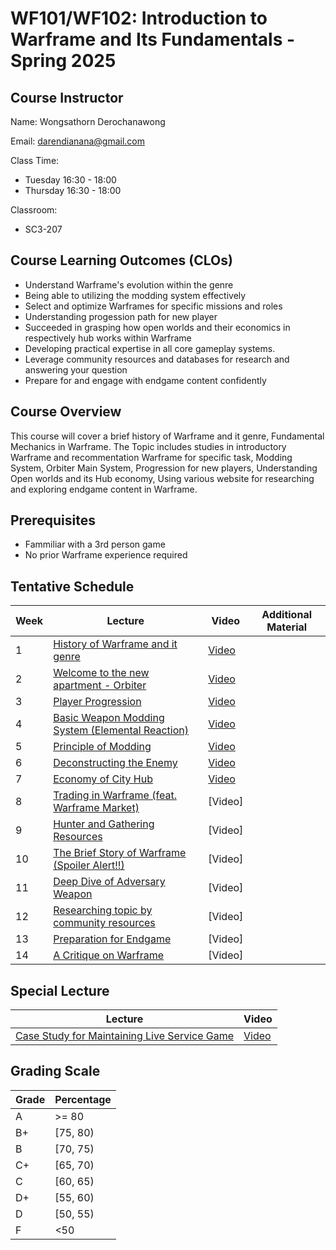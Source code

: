 # WF101/WF102: Introduction to Warframe and Its Fundamentals - Spring 2025

## Course Instructor

Name: Wongsathorn Derochanawong

Email: darendianana@gmail.com

Class Time:
- Tuesday 16:30 - 18:00
- Thursday 16:30 - 18:00

Classroom:
- SC3-207

## Course Learning Outcomes (CLOs)
- Understand Warframe's evolution within the genre 
- Being able to utilizing the modding system effectively
- Select and optimize Warframes for specific missions and roles
- Understanding progession path for new player
- Succeeded in grasping how open worlds and their economics in respectively hub works within Warframe
- Developing practical expertise in all core gameplay systems.
- Leverage community resources and databases for research and answering your question
- Prepare for and engage with endgame content confidently

## Course Overview
This course will cover a brief history of Warframe and it genre, Fundamental Mechanics in Warframe. The Topic includes studies in introductory Warframe and recommentation Warframe for specific task, Modding System, Orbiter Main System, Progression for new players, Understanding Open worlds and its Hub economy, Using various website for researching and exploring endgame content in Warframe.

## Prerequisites
- Fammiliar with a 3rd person game
- No prior Warframe experience required

## Tentative Schedule
| Week  |   Lecture   |  Video   | Additional Material |
| ----- | --------- | -------- | -------- |
| 1  | [History of Warframe and it genre](https://www.canva.com/design/DAGw_Yst7wo/qWLP0Vn1g-TO97gTeLimuQ/view?utm_content=DAGw_Yst7wo&utm_campaign=designshare&utm_medium=link2&utm_source=uniquelinks&utlId=h51b2d3c969)  | [Video]() ||
| 2  | [Welcome to the new apartment - Orbiter]()                               | [Video]() ||
| 3  | [Player Progression]()                                | [Video]() ||
| 4  | [Basic Weapon Modding System (Elemental Reaction)]()                                | [Video]() || 
| 5  | [Principle of Modding]()                                | [Video]() ||
| 6  | [Deconstructing the Enemy]()                                  | [Video]() ||
| 7  | [Economy of City Hub]()                               | [Video]() ||
| 8  | [Trading in Warframe (feat. Warframe Market)]()                                | [Video] ||
| 9  | [Hunter and Gathering Resources]()                                  | [Video] ||
| 10 | [The Brief Story of Warframe (Spoiler Alert!!)]()                                 | [Video] ||
| 11 | [Deep Dive of Adversary Weapon]()                                  | [Video]  ||
| 12 | [Researching topic by community resources]()                                | [Video]  ||
| 13 | [Preparation for Endgame]()                                 | [Video] ||
| 14 | [A Critique on Warframe]()                              | [Video] ||

## Special Lecture
|   Lecture   |  Video   |
| ----- | --------- |
| [Case Study for Maintaining Live Service Game](https://github.com/Miyorina378/WF101_WF102...Introduction-to-Warframe/blob/main/GI376%20-%20Damage%20Attenuation.pdf) | [Video](https://youtu.be/CGSgf2AmIs0) |

## Grading Scale

| Grade | Percentage |  
|-------|------------|
| A  |  >= 80 |
| B+ |  [75, 80) | 
| B  |  [70, 75) | 
| C+ |  [65, 70) |
| C  |  [60, 65) |
| D+ |  [55, 60) |
| D  |  [50, 55) |
| F  |  <50| 
